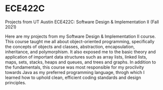 # ECE422C
Projects from UT Austin ECE422C: Software Design &amp; Implementation II (Fall 2021)

Here are my projects from my Software Design & Implementation II course. This course taught me all about object-oriented programming, specifically the concepts of objects and classes, abstraction, encapsulation, inheritance, and polymorphism. It also exposed me to the basic theory and application of important data structures such as array lists, linked lists, maps, sets, stacks, heaps and queues, and trees and graphs. In addition to the fundamentals, this course was most responsible for my proclivity towards Java as my preferred programming language, throgh which I learned how to uphold clean, efficient coding standards and design principles.

